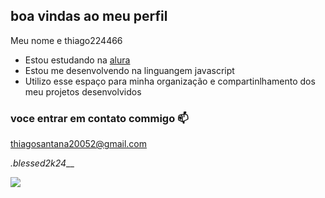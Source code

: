 ## boa vindas ao meu perfil

Meu nome e thiago224466

- Estou estudando na [alura](https://www.alura.com.br)
- Estou me desenvolvendo na linguangem javascript
- Utilizo esse espaço para minha organização e compartinlhamento dos meu projetos desenvolvidos

### voce entrar em contato commigo 📫

thiagosantana20052@gmail.com

_.blessed2k24___


![](https://media.tenor.com/sd3RjFavlnkAAAAM/joker.gif)
